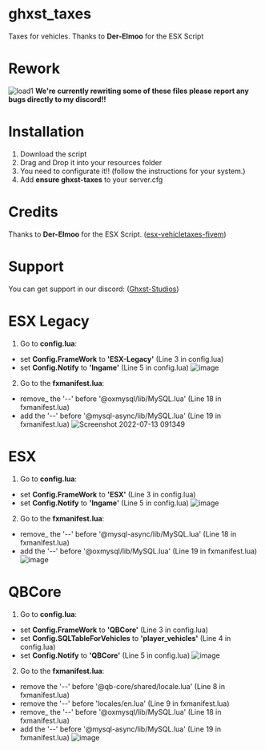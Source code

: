 # ghxst_taxes
Taxes for vehicles. Thanks to **Der-Elmoo** for the ESX Script

# Rework

![load1](https://user-images.githubusercontent.com/61068944/178812989-bf334328-982f-4434-8cb7-5fb13ce13fd9.gif)
**We're currently rewriting some of these files please report any bugs directly to my discord!!**


# Installation
1. Download the script
2. Drag and Drop it into your resources folder
4. You need to configurate it!! (follow the instructions for your system.)
5. Add **ensure ghxst-taxes** to your server.cfg

# Credits
Thanks to **Der-Elmoo** for the ESX Script. ([esx-vehicletaxes-fivem](https://github.com/Der-Elmoo/esx-vehicletaxes-fivem))

# Support
You can get support in our discord: ([Ghxst-Studios](https://discord.gg/knte6cydvM))

# ESX Legacy
1. Go to **config.lua**:
- set **Config.FrameWork** to **'ESX-Legacy'** (Line 3 in config.lua)
- set **Config.Notify** to **'Ingame'** (Line 5 in config.lua)
![image](https://user-images.githubusercontent.com/61068944/178674352-0ff54637-2598-4ee2-8093-ae2a1b6c1aa4.png)
2. Go to the **fxmanifest.lua**:
- remove_ the '--' before '@oxmysql/lib/MySQL.lua' (Line 18 in fxmanifest.lua)
- add the '--' before '@mysql-async/lib/MySQL.lua' (Line 19 in fxmanifest.lua)
![Screenshot 2022-07-13 091349](https://user-images.githubusercontent.com/61068944/178673460-5c98a0e4-892c-49b6-b3f2-1f7c85211bec.png)

# ESX
1. Go to **config.lua**:
- set **Config.FrameWork** to **'ESX'** (Line 3 in config.lua)
- set **Config.Notify** to **'Ingame'** (Line 5 in config.lua)
![image](https://user-images.githubusercontent.com/61068944/178674565-fc51ee05-a5c9-4715-a324-4697fa19c4b6.png)
2. Go to the **fxmanifest.lua**:
- remove_ the '--' before '@mysql-async/lib/MySQL.lua' (Line 18 in fxmanifest.lua)
- add the '--' before '@oxmysql/lib/MySQL.lua' (Line 19 in fxmanifest.lua)
![image](https://user-images.githubusercontent.com/61068944/178674715-bd0f0221-09de-427a-874d-0cae89515f93.png)

# QBCore
1. Go to **config.lua**:
- set **Config.FrameWork** to **'QBCore'** (Line 3 in config.lua)
- set **Config.SQLTableForVehicles** to **'player_vehicles'** (Line 4 in config.lua)
- set **Config.Notify** to **'QBCore'** (Line 5 in config.lua)
![image](https://user-images.githubusercontent.com/61068944/178675170-bee65ada-a0b2-474f-9f62-f50277a60f6c.png)
2. Go to the **fxmanifest.lua**:
- remove the '--' before '@qb-core/shared/locale.lua' (Line 8 in fxmanifest.lua)
- remove the '--' before 'locales/en.lua' (Line 9 in fxmanifest.lua)
- remove_ the '--' before '@oxmysql/lib/MySQL.lua' (Line 18 in fxmanifest.lua)
- add the '--' before '@mysql-async/lib/MySQL.lua' (Line 19 in fxmanifest.lua)
![image](https://user-images.githubusercontent.com/61068944/178675911-6c3212b1-dddf-49ac-aed0-35c48b4512c7.png)
